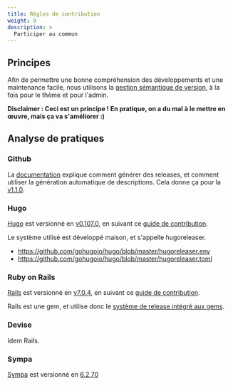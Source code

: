 ```yaml
---
title: Règles de contribution
weight: 9
description: >
  Participer au commun
---
```


## Principes

Afin de permettre une bonne compréhension des développements et une maintenance facile, nous utilisons la [gestion sémantique de version](https://semver.org/lang/fr/), à la fois pour le thème et pour l'admin.

**Disclaimer : Ceci est un principe ! En pratique, on a du mal à le mettre en œuvre, mais ça va s'améliorer :)**


## Analyse de pratiques

### Github

La [documentation](https://docs.github.com/en/repositories/releasing-projects-on-github/managing-releases-in-a-repository) explique comment générer des releases, et comment utiliser la génération automatique de descriptions. Cela donne ça pour la [v1.1.0](https://github.com/noesya/osuny/releases/tag/v1.1.0).

### Hugo 

[Hugo](https://github.com/gohugoio/hugo) est versionné en [v0.107.0](https://github.com/gohugoio/hugo/releases/tag/v0.107.0), en suivant ce [guide de contribution](https://github.com/gohugoio/hugo/blob/master/CONTRIBUTING.md).

Le système utilisé est développé maison, et s'appelle hugoreleaser.
- https://github.com/gohugoio/hugo/blob/master/hugoreleaser.env
- https://github.com/gohugoio/hugo/blob/master/hugoreleaser.toml


### Ruby on Rails

[Rails](https://github.com/rails/rails) est versionné en [v7.0.4](https://github.com/rails/rails/releases/tag/v7.0.4), en suivant ce [guide de contribution](https://edgeguides.rubyonrails.org/contributing_to_ruby_on_rails.html).

Rails est une gem, et utilise donc le [système de release intégré aux gems](https://guides.rubygems.org/releasing-rubygems/).

### Devise

Idem Rails.

### Sympa

[Sympa](https://github.com/sympa-community/sympa) est versionné en [6.2.70](https://github.com/sympa-community/sympa/releases/tag/6.2.70)